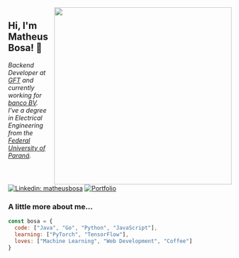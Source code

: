 <img align='right' src="https://media.giphy.com/media/YknAouVrcbkiDvWUOR/giphy.gif" width="400">
<h2> Hi, I'm Matheus Bosa! 👋 </h2>

<p><em>Backend Developer at <a href="https://www.gft.com/">GFT</a> and currently working for <a href="https://www.bancobv.com.br/">banco BV</a>.
<br />
I've a degree in Electrical Engineering from the <a href="https://www.ufpr.br">Federal University of Paraná</a>.
</em></p>

[![Linkedin: matheusbosa](https://img.shields.io/badge/-matheusbosa-blue?style=flat-square&logo=Linkedin&logoColor=white&link=https://www.linkedin.com/in/matheusbosa/)](https://www.linkedin.com/in/matheusbosa/)
[![Portfolio](https://img.shields.io/github/followers/bosamatheus?label=follow&style=social)](https://bosamatheus.github.io/)

### A little more about me...  

```javascript
const bosa = {
  code: ["Java", "Go", "Python", "JavaScript"],
  learning: ["PyTorch", "TensorFlow"],
  loves: ["Machine Learning", "Web Development", "Coffee"]
}
```

